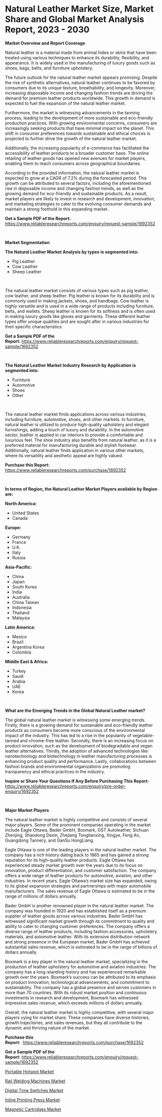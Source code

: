 <p><h1>Natural Leather Market Size, Market Share and Global Market Analysis Report, 2023 - 2030</h1></p><p><strong>Market Overview and Report Coverage</strong></p>
<p><p>Natural leather is a material made from animal hides or skins that have been treated using various techniques to enhance its durability, flexibility, and appearance. It is widely used in the manufacturing of luxury goods such as shoes, bags, belts, and furniture upholstery.</p><p>The future outlook for the natural leather market appears promising. Despite the rise of synthetic alternatives, natural leather continues to be favored by consumers due to its unique texture, breathability, and longevity. Moreover, increasing disposable income and changing fashion trends are driving the demand for premium leather products worldwide. This growth in demand is expected to fuel the expansion of the natural leather market.</p><p>Furthermore, the market is witnessing advancements in the tanning process, leading to the development of more sustainable and eco-friendly production practices. With growing environmental concerns, consumers are increasingly seeking products that have minimal impact on the planet. This shift in consumer preferences towards sustainable and ethical choices is projected to further drive the growth of the natural leather market.</p><p>Additionally, the increasing popularity of e-commerce has facilitated the accessibility of leather products to a broader customer base. The online retailing of leather goods has opened new avenues for market players, enabling them to reach consumers across geographical boundaries.</p><p>According to the provided information, the natural leather market is expected to grow at a CAGR of 7.2% during the forecasted period. This growth can be attributed to several factors, including the aforementioned rise in disposable income and changing fashion trends, as well as the growing demand for eco-friendly and sustainable products. As a result, market players are likely to invest in research and development, innovation, and marketing strategies to cater to the evolving consumer demands and maintain a strong foothold in this expanding market.</p></p>
<p><strong>Get a Sample PDF of the Report:</strong> <a href="https://www.reliableresearchreports.com/enquiry/request-sample/1692352">https://www.reliableresearchreports.com/enquiry/request-sample/1692352</a></p>
<p>&nbsp;</p>
<p><strong>Market Segmentation</strong></p>
<p><strong>The Natural Leather Market Analysis by types is segmented into:</strong></p>
<p><ul><li>Pig Leather</li><li>Cow Leather</li><li>Sheep Leather</li></ul></p>
<p>&nbsp;</p>
<p><p>The natural leather market consists of various types such as pig leather, cow leather, and sheep leather. Pig leather is known for its durability and is commonly used in making jackets, shoes, and handbags. Cow leather is highly versatile and is used in a wide range of products including furniture, belts, and wallets. Sheep leather is known for its softness and is often used in making luxury goods like gloves and garments. These different leather types offer unique qualities and are sought after in various industries for their specific characteristics.</p></p>
<p><strong>Get a Sample PDF of the Report:</strong>&nbsp;<a href="https://www.reliableresearchreports.com/enquiry/request-sample/1692352">https://www.reliableresearchreports.com/enquiry/request-sample/1692352</a></p>
<p>&nbsp;</p>
<p><strong>The Natural Leather Market Industry Research by Application is segmented into:</strong></p>
<p><ul><li>Furniture</li><li>Automotive</li><li>Shoes</li><li>Other</li></ul></p>
<p>&nbsp;</p>
<p><p>The natural leather market finds applications across various industries, including furniture, automotive, shoes, and other markets. In furniture, natural leather is utilized to produce high-quality upholstery and elegant furnishings, adding a touch of luxury and durability. In the automotive sector, leather is applied in car interiors to provide a comfortable and luxurious feel. The shoe industry also benefits from natural leather, as it is a preferred material for manufacturing durable and stylish footwear. Additionally, natural leather finds application in various other markets, where its versatility and aesthetic appeal are highly valued.</p></p>
<p><strong>Purchase this Report:</strong>&nbsp; <a href="https://www.reliableresearchreports.com/purchase/1692352">https://www.reliableresearchreports.com/purchase/1692352</a></p>
<p>&nbsp;</p>
<p><strong>In terms of Region, the Natural Leather Market Players available by Region are:</strong></p>
<p>
    <p> <strong> North America: </strong>
        <ul>
            <li>United States</li>
            <li>Canada</li>
        </ul>
        </p> 
    <p> <strong> Europe: </strong>
        <ul>
            <li>Germany</li>
            <li>France</li>
            <li>U.K.</li>
            <li>Italy</li>
            <li>Russia</li>
        </ul>
        </p> 
    <p> <strong> Asia-Pacific: </strong>
        <ul>
            <li>China</li>
            <li>Japan</li>
            <li>South Korea</li>
            <li>India</li>
            <li>Australia</li>
            <li>China Taiwan</li>
            <li>Indonesia</li>
            <li>Thailand</li>
            <li>Malaysia</li>
        </ul>
        </p> 
    <p> <strong> Latin America: </strong>
        <ul>
            <li>Mexico</li>
            <li>Brazil</li>
            <li>Argentina Korea</li>
            <li>Colombia</li>
        </ul>
        </p> 
    <p> <strong> Middle East & Africa: </strong>
        <ul>
            <li>Turkey</li>
            <li>Saudi</li>
            <li>Arabia</li>
            <li>UAE</li>
            <li>Korea</li>
        </ul>
    </p>
    </p>
<p>&nbsp;</p>
<p><strong>What are the Emerging Trends in the Global Natural Leather market?</strong></p>
<p><p>The global natural leather market is witnessing some emerging trends. Firstly, there is a growing demand for sustainable and eco-friendly leather products as consumers become more conscious of the environmental impact of the industry. This has led to a rise in the popularity of vegetable-tanned and chrome-free leather. Secondly, there is an increasing focus on product innovation, such as the development of biodegradable and vegan leather alternatives. Thirdly, the adoption of advanced technologies like nanotechnology and biotechnology in leather manufacturing processes is enhancing product quality and performance. Lastly, collaborations between fashion brands and environmental organizations are promoting transparency and ethical practices in the industry.</p></p>
<p><strong>Inquire or Share Your Questions If Any Before Purchasing This Report</strong>- <a href="https://www.reliableresearchreports.com/enquiry/pre-order-enquiry/1692352">https://www.reliableresearchreports.com/enquiry/pre-order-enquiry/1692352</a></p>
<p>&nbsp;</p>
<p><strong>Major Market Players</strong></p>
<p><p>The natural leather market is highly competitive and consists of several major players. Some of the prominent companies operating in the market include Eagle Ottawa, Bader GmbH, Boxmark, GST Autoleather, Sichuan Zhenjing, Shandong Dexin, Zhejiang Tongtianxing, Xingye, Feng An, Guangdong Tannery, and GanSu HongLiang.</p><p>Eagle Ottawa is one of the leading players in the natural leather market. The company has a rich history dating back to 1865 and has gained a strong reputation for its high-quality leather products. Eagle Ottawa has experienced steady market growth over the years due to its focus on innovation, product differentiation, and customer satisfaction. The company offers a wide range of leather products for automotive, aviation, and other industries. In recent years, Eagle Ottawa’s market size has expanded, owing to its global expansion strategies and partnerships with major automobile manufacturers. The sales revenue of Eagle Ottawa is estimated to be in the range of millions of dollars annually.</p><p>Bader GmbH is another renowned player in the natural leather market. The company was founded in 1920 and has established itself as a premium supplier of leather goods across various industries. Bader GmbH has witnessed significant market growth through its commitment to quality and ability to cater to changing customer preferences. The company offers a diverse range of leather products, including fashion accessories, upholstery materials, and automotive leather. With its extensive distribution network and strong presence in the European market, Bader GmbH has achieved substantial sales revenue, which is estimated to be in the range of billions of dollars annually.</p><p>Boxmark is a key player in the natural leather market, specializing in the production of leather upholstery for automotive and aviation industries. The company has a long-standing history and has experienced remarkable growth over the years. Boxmark’s success can be attributed to its emphasis on product innovation, technological advancements, and commitment to sustainability. The company has a global presence and serves customers in more than 70 countries. With its robust market position and continuous investments in research and development, Boxmark has witnessed impressive sales revenue, which exceeds millions of dollars annually.</p><p>Overall, the natural leather market is highly competitive, with several major players vying for market share. These companies have diverse histories, growth trajectories, and sales revenues, but they all contribute to the dynamic and thriving nature of the market.</p></p>
<p><strong>Purchase this Report:</strong>&nbsp;&nbsp;<a href="https://www.reliableresearchreports.com/purchase/1692352">https://www.reliableresearchreports.com/purchase/1692352</a></p>
<p></p>
<p><strong>Get a Sample PDF of the Report:</strong>&nbsp;<a href="https://www.reliableresearchreports.com/enquiry/request-sample/1692352">https://www.reliableresearchreports.com/enquiry/request-sample/1692352</a></p>
<p><p><a href="https://medium.com/@joannebell6556/portable-hotspot-market-analysis-its-cagr-market-segmentation-and-global-industry-overview-a230e4fcc126">Portable Hotspot Market</a></p><p><a href="https://medium.com/@ashlybednar2023/analyzing-rail-welding-machines-market-global-industry-perspective-and-forecast-2023-to-2030-ceb3bfeea180">Rail Welding Machines Market</a></p><p><a href="https://medium.com/@markuspagac2023/analyzing-digital-time-switches-market-global-industry-perspective-and-forecast-2023-to-2030-7d1b6bd8f9bb">Digital Time Switches Market</a></p><p><a href="https://medium.com/@jackytorphy/inline-printing-press-market-trends-forecast-and-competitive-analysis-to-2030-fd60c714ae2a">Inline Printing Press Market</a></p><p><a href="https://medium.com/@zitakuvalis/magnetic-cartridges-market-trends-and-market-analysis-forecasted-for-period-2023-2030-3418a3dff2bd">Magnetic Cartridges Market</a></p></p>
